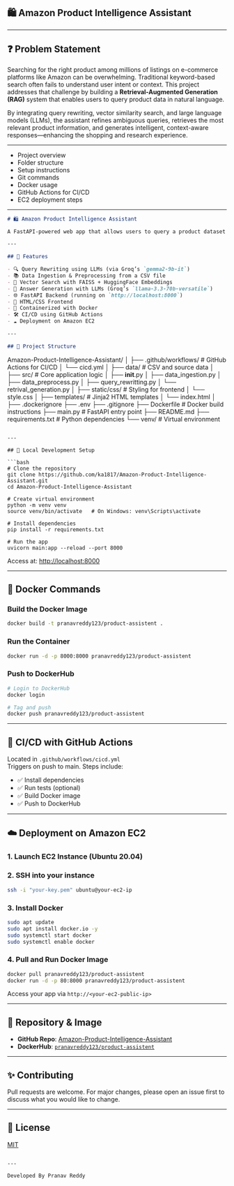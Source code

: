 ## 🛍️ Amazon Product Intelligence Assistant

---
## ❓ Problem Statement

Searching for the right product among millions of listings on e-commerce platforms like Amazon can be overwhelming. Traditional keyword-based search often fails to understand user intent or context. This project addresses that challenge by building a **Retrieval-Augmented Generation (RAG)** system that enables users to query product data in natural language.

By integrating query rewriting, vector similarity search, and large language models (LLMs), the assistant refines ambiguous queries, retrieves the most relevant product information, and generates intelligent, context-aware responses—enhancing the shopping and research experience.

---

- Project overview
- Folder structure
- Setup instructions
- Git commands
- Docker usage
- GitHub Actions for CI/CD
- EC2 deployment steps

---

```markdown
# 🛍️ Amazon Product Intelligence Assistant

A FastAPI-powered web app that allows users to query a product dataset using **natural language**. This system refines queries, retrieves relevant product data using vector similarity search (FAISS), and generates contextually accurate answers using **Large Language Models** (LLMs).

---

## 🚀 Features

- 🔍 Query Rewriting using LLMs (via Groq’s `gemma2-9b-it`)
- 📚 Data Ingestion & Preprocessing from a CSV file
- 🧠 Vector Search with FAISS + HuggingFace Embeddings
- 💬 Answer Generation with LLMs (Groq’s `llama-3.3-70b-versatile`)
- 🌐 FastAPI Backend (running on `http://localhost:8000`)
- 🎨 HTML/CSS Frontend
- 🐳 Containerized with Docker
- 🛠️ CI/CD using GitHub Actions
- ☁️ Deployment on Amazon EC2

---

## 📁 Project Structure

```
Amazon-Product-Intelligence-Assistant/
│
├── .github/workflows/        # GitHub Actions for CI/CD
│   └── cicd.yml
│
├── data/                     # CSV and source data
│
├── src/                      # Core application logic
│   ├── __init__.py
│   ├── data_ingestion.py
│   ├── data_preprocess.py
│   ├── query_rewritting.py
│   └── retrival_generation.py
│
├── static/css/               # Styling for frontend
│   └── style.css
│
├── templates/                # Jinja2 HTML templates
│   └── index.html
│
├── .dockerignore
├── .env
├── .gitignore
├── Dockerfile                # Docker build instructions
├── main.py                   # FastAPI entry point
├── README.md
├── requirements.txt          # Python dependencies
└── venv/                     # Virtual environment
```

---

## 🧪 Local Development Setup

```bash
# Clone the repository
git clone https://github.com/ka1817/Amazon-Product-Intelligence-Assistant.git
cd Amazon-Product-Intelligence-Assistant

# Create virtual environment
python -m venv venv
source venv/bin/activate   # On Windows: venv\Scripts\activate

# Install dependencies
pip install -r requirements.txt

# Run the app
uvicorn main:app --reload --port 8000
```

Access at: [http://localhost:8000](http://localhost:8000)

---

## 🐳 Docker Commands

### Build the Docker Image

```bash
docker build -t pranavreddy123/product-assistent .
```

### Run the Container

```bash
docker run -d -p 8000:8000 pranavreddy123/product-assistent
```

### Push to DockerHub

```bash
# Login to DockerHub
docker login

# Tag and push
docker push pranavreddy123/product-assistent
```

---

## 🔄 CI/CD with GitHub Actions

Located in `.github/workflows/cicd.yml`  
Triggers on push to main. Steps include:

- ✅ Install dependencies
- ✅ Run tests (optional)
- ✅ Build Docker image
- ✅ Push to DockerHub

---

## ☁️ Deployment on Amazon EC2

### 1. Launch EC2 Instance (Ubuntu 20.04)

### 2. SSH into your instance

```bash
ssh -i "your-key.pem" ubuntu@your-ec2-ip
```

### 3. Install Docker

```bash
sudo apt update
sudo apt install docker.io -y
sudo systemctl start docker
sudo systemctl enable docker
```

### 4. Pull and Run Docker Image

```bash
docker pull pranavreddy123/product-assistent
docker run -d -p 80:8000 pranavreddy123/product-assistent
```

Access your app via `http://<your-ec2-public-ip>`

---

## 🔗 Repository & Image

- **GitHub Repo**: [Amazon-Product-Intelligence-Assistant](https://github.com/ka1817/Amazon-Product-Intelligence-Assistant)
- **DockerHub**: [`pranavreddy123/product-assistent`](https://hub.docker.com/r/pranavreddy123/product-assistent)

---

## ✨ Contributing

Pull requests are welcome. For major changes, please open an issue first to discuss what you would like to change.

---

## 📜 License

[MIT](LICENSE)

```

---

Developed By Pranav Reddy
